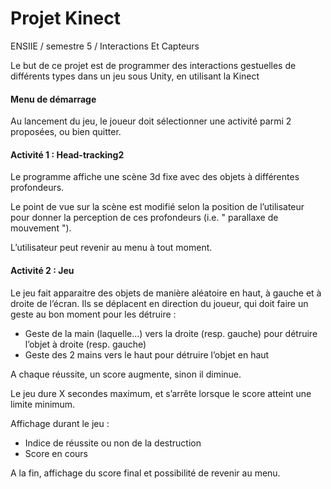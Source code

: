 # Projet Kinect
ENSIIE / semestre 5 / Interactions Et Capteurs

Le but de ce projet est de programmer des interactions gestuelles de différents types dans un jeu sous Unity, en utilisant la Kinect

#### Menu de démarrage
Au lancement du jeu, le joueur doit sélectionner une activité parmi 2 proposées, ou bien quitter.

#### Activité 1 : Head-tracking2
Le programme affiche une scène 3d fixe avec des objets à différentes profondeurs.

Le point de vue sur la scène est modifié selon la position de l’utilisateur pour donner la perception
de ces profondeurs (i.e. " parallaxe de mouvement ").

L’utilisateur peut revenir au menu à tout moment.

#### Activité 2 : Jeu
Le jeu fait apparaitre des objets de manière aléatoire en haut, à gauche et à droite de l’écran. Ils se déplacent en direction du joueur, qui doit faire un geste au bon moment pour les détruire :
- Geste de la main (laquelle...) vers la droite (resp. gauche) pour détruire l’objet à droite
(resp. gauche)
- Geste des 2 mains vers le haut pour détruire l’objet en haut

A chaque réussite, un score augmente, sinon il diminue.

Le jeu dure X secondes maximum, et s’arrête lorsque le score atteint une limite minimum.

Affichage durant le jeu :
- Indice de réussite ou non de la destruction
- Score en cours

A la fin, affichage du score final et possibilité de revenir au menu.

